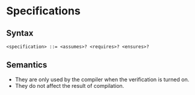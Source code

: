 # Specifications

## Syntax

```
<specification> ::= <assumes>? <requires>? <ensures>?
```

## Semantics

- They are only used by the compiler when the verification is turned on.
- They do not affect the result of compilation.
